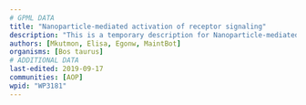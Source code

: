 ```yaml
---
# GPML DATA
title: "Nanoparticle-mediated activation of receptor signaling"
description: "This is a temporary description for Nanoparticle-mediated activation of receptor signaling"
authors: [Mkutmon, Elisa, Egonw, MaintBot]
organisms: [Bos taurus]
# ADDITIONAL DATA
last-edited: 2019-09-17
communities: [AOP]
wpid: "WP3181"
---
```


